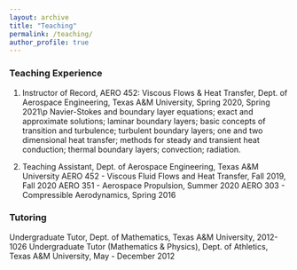 ```yaml
---
layout: archive
title: "Teaching"
permalink: /teaching/
author_profile: true
---
```


### Teaching Experience
1.  Instructor of Record, AERO 452: Viscous Flows & Heat Transfer, Dept. of Aerospace Engineering, Texas A&M University, Spring 2020, Spring 2021\p
Navier-Stokes and boundary layer equations; exact and approximate solutions; laminar boundary layers; 
basic concepts of transition and turbulence; turbulent boundary layers; one and two dimensional heat transfer; 
methods for steady and transient heat conduction; thermal boundary layers; convection; radiation.



1. Teaching Assistant, Dept. of Aerospace Engineering, Texas A&M University 
AERO 452 - Viscous Fluid Flows and Heat Transfer, Fall 2019, Fall 2020
AERO 351 - Aerospace Propulsion, Summer 2020
AERO 303 - Compressible Aerodynamics, Spring 2016



### Tutoring
Undergraduate Tutor, Dept. of Mathematics, Texas A&M University,  2012-1026
Undergraduate Tutor (Mathematics & Physics), Dept. of Athletics, Texas A&M University, May - December 2012 
